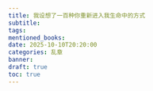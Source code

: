```yaml
---
title: 我设想了一百种你重新进入我生命中的方式
subtitle:
tags:
mentioned_books:
date: 2025-10-10T20:20:00
categories: 乱章
banner:
draft: true
toc: true
---
```


